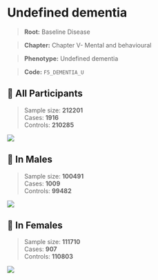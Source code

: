 # Undefined dementia

> **Root:** Baseline Disease  

> **Chapter:** Chapter V- Mental and behavioural  

> **Phenotype:** Undefined dementia  

> **Code:** `F5_DEMENTIA_U`

## 🧪 All Participants  
> Sample size: **212201**  
> Cases: **1916**  
> Controls: **210285**
<img src="/Disease/Figures/ALL/Incidence/F5_DEMENTIA_U.png"/>
<CsvTable src="/public/Disease/Data/ALL/Incidence/COX_F5_DEMENTIA_U.csv" label="🔍 View full results" />

## 👨 In Males  
> Sample size: **100491**  
> Cases: **1009**  
> Controls: **99482**
<img src="/Disease/Figures/Male/Incidence/F5_DEMENTIA_U.png"/>
<CsvTable src="/public/Disease/Data/Male/Incidence/COX_F5_DEMENTIA_U.csv" label="🔍 View full results" />

## 👩 In Females  
> Sample size: **111710**  
> Cases: **907**  
> Controls: **110803**
<img src="/Disease/Figures/Female/Incidence/F5_DEMENTIA_U.png"/>
<CsvTable src="/public/Disease/Data/Female/Incidence/COX_F5_DEMENTIA_U.csv" label="🔍 View full results" />
